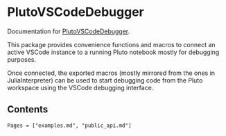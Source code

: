 # PlutoVSCodeDebugger

Documentation for [PlutoVSCodeDebugger](https://github.com/disberd/PlutoVSCodeDebugger.jl).

This package provides convenience functions and macros to connect an active VSCode instance to a running Pluto notebook mostly for debugging purposes.

Once connected, the exported macros (mostly mirrored from the ones in JuliaInterpreter) can be used to start debugging code from the Pluto workspace using the VSCode debugging interface.

## Contents
```@contents
Pages = ["examples.md", "public_api.md"]
```